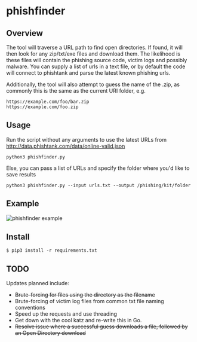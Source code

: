 # phishfinder

## Overview
The tool will traverse a URL path to find open directories. If found, it will then look for any zip/txt/exe files and download them. The likelihood is these files will contain the phishing source code, victim logs and possibly malware. You can supply a list of urls in a text file, or by default the code will connect to phishtank and parse the latest known phishing urls. 

Additionally, the tool will also attempt to guess the name of the .zip, as commonly this is the same as the current URI folder, e.g.

    https://example.com/foo/bar.zip
    https://example.com/foo.zip
    
## Usage
Run the script without any arguments to use the latest URLs from http://data.phishtank.com/data/online-valid.json 
    
    python3 phishfinder.py

Else, you can pass a list of URLs and specify the folder where you'd like to save results

    python3 phishfinder.py --input urls.txt --output /phishing/kit/folder

## Example

![phishfinder example](/../screenshots/render1551268365598.gif?raw=true "Phishfinder Example")

## Install
    $ pip3 install -r requirements.txt

## TODO

Updates planned include:

* ~~Brute-forcing for files using the directory as the filename~~
* Brute-forcing of victim log files from common txt file naming conventions
* Speed up the requests and use threading
* Get down with the cool katz and re-write this in Go.
* ~~Resolve issue where a successful guess downloads a file, followed by an Open Directory download~~

